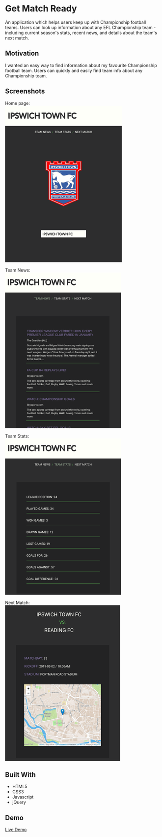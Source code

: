 Get Match Ready
==========

An application which helps users keep up with Championship football teams. Users can look up information about any EFL Championship team - including current season's stats, recent news, and details about the team's next match.

Motivation
--------

I wanted an easy way to find information about my favourite Championship football team.  Users can quickly and easily find team info about any Championship team.

Screenshots
--------

Home page:  
  ![screenshot of home page](/get-match-screenshots/home-page.png?raw=true "Home Page")

Team News:  
  ![screenshot of team news page](/get-match-screenshots/team-news.png?raw=true "Team News")

Team Stats:  
  ![screenshot of team stats page](/get-match-screenshots/team-stats.png?raw=true "Team Stats")

Next Match:  
  ![screenshot of next match page](/get-match-screenshots/next-match.png?raw=true "Next Match")


Built With
-----------
- HTML5
- CSS3
- Javascript
- jQuery

Demo
--------
[Live Demo](https://kfuquay.github.io/get-match-ready/)


